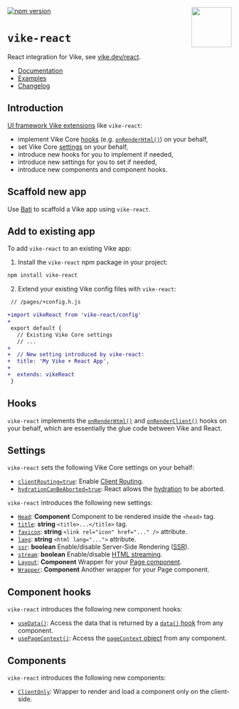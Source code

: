 <!-- WARNING: keep links absolute in this file so they work on NPM too -->

[<img src="https://vike.dev/vike-readme.svg" align="right" height="90">](https://vike.dev)
[![npm version](https://img.shields.io/npm/v/vike-react)](https://www.npmjs.com/package/vike-react)

# `vike-react`

React integration for Vike, see [vike.dev/react](https://vike.dev/react).

- [Documentation](https://vike.dev)
- [Examples](https://github.com/vikejs/vike-react/tree/main/examples)
- [Changelog](https://github.com/vikejs/vike-react/blob/main/packages/vike-react/CHANGELOG.md)

## Introduction

[UI framework Vike extensions](https://vike.dev/extensions) like `vike-react`:
* implement Vike Core [hooks](https://vike.dev/hooks) (e.g. [`onRenderHtml()`](https://vike.dev/onRenderHtml)) on your
  behalf,
* set Vike Core [settings](https://vike.dev/settings) on your behalf,
* introduce new hooks for you to implement if needed,
* introduce new settings for you to set if needed,
* introduce new components and component hooks.

## Scaffold new app

Use [Bati](https://batijs.github.io/) to scaffold a Vike app using `vike-react`.

## Add to existing app

To add `vike-react` to an existing Vike app:

1. Install the `vike-react` npm package in your project:

```bash
npm install vike-react
```

2. Extend your existing Vike config files with `vike-react`:

```diff
 // /pages/+config.h.js

+import vikeReact from 'vike-react/config'
+
 export default {
   // Existing Vike Core settings
   // ...
+
+  // New setting introduced by vike-react:
+  title: 'My Vike + React App',
+
+  extends: vikeReact
 }
```

## Hooks

`vike-react` implements the [`onRenderHtml()`](https://vike.dev/onRenderHtml) and
[`onRenderClient()`](https://vike.dev/onRenderClient) hooks on your behalf, which are essentially the glue code between
Vike and React.

## Settings

`vike-react` sets the following Vike Core settings on your behalf:

* [`clientRouting=true`](https://vike.dev/clientRouting): Enable [Client Routing](https://vike.dev/client-routing).
* [`hydrationCanBeAborted=true`](https://vike.dev/hydrationCanBeAborted): React allows the
  [hydration](https://vike.dev/hydration) to be aborted.

`vike-react` introduces the following new settings:

* [`Head`](https://vike.dev/head): **Component** Component to be rendered inside the `<head>` tag.
* [`title`](https://vike.dev/head): **string** `<title>...</title>` tag.
* [`favicon`](https://vike.dev/head): **string** `<link rel="icon" href="..." />` attribute.
* [`lang`](https://vike.dev/lang): **string** `<html lang="...">` attribute.
* [`ssr`](https://vike.dev/ssr): **boolean** Enable/disable Server-Side Rendering
  ([SSR](https://vike.dev/render-modes)).
* [`stream`](https://vike.dev/stream): **boolean** Enable/disable [HTML streaming](https://vike.dev/streaming).
* [`Layout`](https://vike.dev/Layout): **Component** Wrapper for your [Page component](https://vike.dev/Page).
* [`Wrapper`](https://vike.dev/Wrapper): **Component** Another wrapper for your Page component.

## Component hooks

`vike-react` introduces the following new component hooks:

* [`useData()`](https://vike.dev/useData): Access the data that is returned by a [`data()` hook](https://vike.dev/data)
  from any component.
* [`usePageContext()`](https://vike.dev/usePageContext): Access the [`pageContext` object](https://vike.dev/pageContext)
  from any component.

## Components

`vike-react` introduces the following new components:

* [`ClientOnly`](https://vike.dev/ClientOnly): Wrapper to render and load a component only on the client-side.
